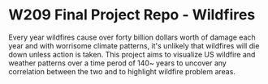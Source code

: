 # W209 Final Project Repo - Wildfires
Every year wildfires cause over forty billion dollars worth of damage each year and with worrisome climate patterns, it's unlikely that wildfires will die down unless action is taken. This project aims to visualize US wildfire and weather patterns over a time perod of 140~ years to uncover any correlation between the two and to highlight wildfire problem areas. 
